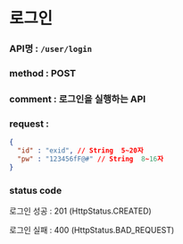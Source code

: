# 로그인
### API명 : `/user/login`

### method : POST

### comment : 로그인을 실행하는 API

### request :
~~~json
{
  "id" : "exid", // String  5~20자 
  "pw" : "123456fF@#" // String  8~16자
}
~~~

### status code
로그인 성공 : 201 (HttpStatus.CREATED)
                
로그인 실패 : 400 (HttpStatus.BAD_REQUEST)